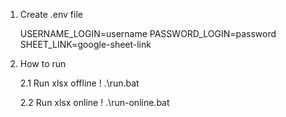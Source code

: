 1. Create .env file

   USERNAME_LOGIN=username
   PASSWORD_LOGIN=password
   SHEET_LINK=google-sheet-link

2. How to run

   2.1 Run xlsx offline
   ! .\run.bat

   2.2 Run xlsx online
   ! .\run-online.bat